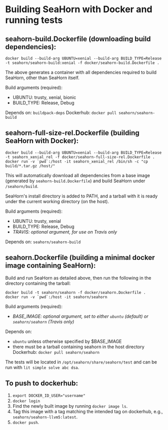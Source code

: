 # Building SeaHorn with Docker and running tests

## seahorn-build.Dockerfile (downloading build dependencies):
```shell
docker build --build-arg UBUNTU=xenial --build-arg BUILD_TYPE=Release -t seahorn/seahorn-build:xenial -f docker/seahorn-build.Dockerfile .
```
The above generates a container with all dependencies required to build SeaHorn,
other than SeaHorn itself.

Build arguments (required):
- UBUNTU: trusty, xenial, bionic
- BUILD_TYPE: Release, Debug

Depends on: `buildpack-deps`
Dockerhub: `docker pull seahorn/seahorn-build`

## seahorn-full-size-rel.Dockerfile (building SeaHorn with Docker):
```shell
docker build --build-arg UBUNTU=xenial --build-arg BUILD_TYPE=Release -t seahorn_xenial_rel -f docker/seahorn-full-size-rel.Dockerfile .
docker run -v `pwd`:/host -it seahorn_xenial_rel /bin/sh -c "cp build/*.tar.gz /host/"
```
This will automatically download all dependencies from a base image 
(generated by `seahorn-build.Dockerfile`) and build SeaHorn under
`/seahorn/build`.

SeaHorn's install directory is added to PATH, and a tarball with it is ready
 under the current working directory (on the host).

Build arguments (required):
- UBUNTU: trusty, xenial
- BUILD_TYPE: Release, Debug
- *TRAVIS: optional argument, for use on Travis only*

Depends on: `seahorn/seahorn-build`

## seahorn.Dockerfile (building a minimal docker image containing SeaHorn):
Build and run SeaHorn as detailed above, then run the following in the directory
containing the tarball:
```shell
docker build -t seahorn/seahorn -f docker/seahorn.Dockerfile .
docker run -v `pwd`:/host -it seahorn/seahorn
```

Build arguments (required):
- *BASE_IMAGE: optional argument, set to either `ubuntu` (default) or
  `seahorn/seahorn` (Travis only)*

Depends on:
- `ubuntu` unless otherwise specified by $BASE_IMAGE
- there must be a tarball containing seahorn in the host directory
Dockerhub: `docker pull seahorn/seahorn`

The tests will be located in `/opt/seahorn/share/seahorn/test` and can be run
with `lit simple solve abc dsa`.

## To push to dockerhub:
1. `export DOCKER_ID_USER="username"`
2. `docker login`
3. Find the newly built image by running `docker image ls`.
4. Tag this image with a tag matching the intended tag on dockerhub, e.g.,
   `seahorn/seahorn-llvm5:latest`.
5. `docker push`.

